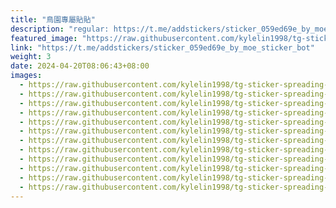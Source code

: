 ```yaml
---
title: "鳥園專屬貼貼"
description: "regular: https://t.me/addstickers/sticker_059ed69e_by_moe_sticker_bot"
featured_image: "https://raw.githubusercontent.com/kylelin1998/tg-sticker-spreading-worldwide-images/main/img/88dbb5f3-0bb8-40bd-9099-d428bcf14815.jpg"
link: "https://t.me/addstickers/sticker_059ed69e_by_moe_sticker_bot"
weight: 3
date: 2024-04-20T08:06:43+08:00
images:
  - https://raw.githubusercontent.com/kylelin1998/tg-sticker-spreading-worldwide-images/main/img/88dbb5f3-0bb8-40bd-9099-d428bcf14815.jpg
  - https://raw.githubusercontent.com/kylelin1998/tg-sticker-spreading-worldwide-images/main/img/0bf4600a-b4f9-407d-be54-a5c2ab5a71be.jpg
  - https://raw.githubusercontent.com/kylelin1998/tg-sticker-spreading-worldwide-images/main/img/7f329183-2904-4f6e-97c0-4a306f32d9c1.jpg
  - https://raw.githubusercontent.com/kylelin1998/tg-sticker-spreading-worldwide-images/main/img/76ba1596-c124-402d-8001-37dc10ca663c.jpg
  - https://raw.githubusercontent.com/kylelin1998/tg-sticker-spreading-worldwide-images/main/img/6bfb0ab5-bb7b-4134-b110-ec1fe7cb160f.jpg
  - https://raw.githubusercontent.com/kylelin1998/tg-sticker-spreading-worldwide-images/main/img/d0ef00e3-7630-42c2-b2ba-391d03a60b56.jpg
  - https://raw.githubusercontent.com/kylelin1998/tg-sticker-spreading-worldwide-images/main/img/4ce2b5fd-11dd-48f1-bc1c-498d0458ff25.jpg
  - https://raw.githubusercontent.com/kylelin1998/tg-sticker-spreading-worldwide-images/main/img/dbe118c7-fb4a-4096-b6a2-d5411768f023.jpg
  - https://raw.githubusercontent.com/kylelin1998/tg-sticker-spreading-worldwide-images/main/img/22484072-6db8-4be1-948f-2e599b0e7c85.jpg
  - https://raw.githubusercontent.com/kylelin1998/tg-sticker-spreading-worldwide-images/main/img/6d1e58f4-8589-4955-a709-6059ca435639.jpg
  - https://raw.githubusercontent.com/kylelin1998/tg-sticker-spreading-worldwide-images/main/img/a413f619-f000-4aa0-94b5-528c40962c5a.jpg
  - https://raw.githubusercontent.com/kylelin1998/tg-sticker-spreading-worldwide-images/main/img/5f5e4891-888b-472e-bf20-5270091d7710.jpg
---
```

